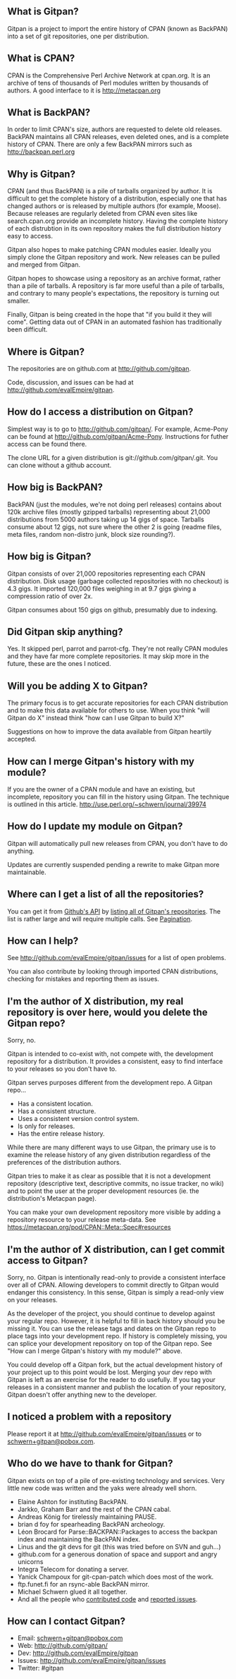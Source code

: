 What is Gitpan?
---------------

Gitpan is a project to import the entire history of CPAN (known as
BackPAN) into a set of git repositories, one per distribution.


What is CPAN?
-------------

CPAN is the Comprehensive Perl Archive Network at cpan.org.  It is an
archive of tens of thousands of Perl modules written by thousands of
authors.  A good interface to it is http://metacpan.org


What is BackPAN?
----------------

In order to limit CPAN's size, authors are requested to delete old
releases.  BackPAN maintains all CPAN releases, even deleted ones, and
is a complete history of CPAN.  There are only a few BackPAN mirrors
such as http://backpan.perl.org


Why is Gitpan?
--------------

CPAN (and thus BackPAN) is a pile of tarballs organized by author.  It
is difficult to get the complete history of a distribution, especially
one that has changed authors or is released by multiple authors (for
example, Moose).  Because releases are regularly deleted from CPAN
even sites like search.cpan.org provide an incomplete history.  Having
the complete history of each distrubtion in its own repository makes
the full distribution history easy to access.

Gitpan also hopes to make patching CPAN modules easier.  Ideally you
simply clone the Gitpan repository and work.  New releases can be
pulled and merged from Gitpan.

Gitpan hopes to showcase using a repository as an archive format,
rather than a pile of tarballs.  A repository is far more useful than
a pile of tarballs, and contrary to many people's expectations, the
repository is turning out smaller.

Finally, Gitpan is being created in the hope that "if you build it
they will come".  Getting data out of CPAN in an automated fashion has
traditionally been difficult.


Where is Gitpan?
----------------

The repositories are on github.com at http://github.com/gitpan.

Code, discussion, and issues can be had at http://github.com/evalEmpire/gitpan.


How do I access a distribution on Gitpan?
-----------------------------------------

Simplest way is to go to http://github.com/gitpan/<distribution>.
For example, Acme-Pony can be found at http://github.com/gitpan/Acme-Pony.
Instructions for futher access can be found there.

The clone URL for a given distribution is git://github.com/gitpan/<distribution>.git.
You can clone without a github account.


How big is BackPAN?
-------------------

BackPAN (just the modules, we're not doing perl releases) contains
about 120k archive files (mostly gzipped tarballs) representing about
21,000 distributions from 5000 authors taking up 14 gigs of space.
Tarballs consume about 12 gigs, not sure where the other 2 is going
(readme files, meta files, random non-distro junk, block size
rounding?).


How big is Gitpan?
------------------

Gitpan consists of over 21,000 repositories representing each CPAN
distribution.  Disk usage (garbage collected repositories with no
checkout) is 4.3 gigs.  It imported 120,000 files weighing in at 9.7
gigs giving a compression ratio of over 2x.

Gitpan consumes about 150 gigs on github, presumably due to indexing.


Did Gitpan skip anything?
-------------------------

Yes.  It skipped perl, parrot and parrot-cfg.  They're not really CPAN
modules and they have far more complete repositories.  It may
skip more in the future, these are the ones I noticed.


Will you be adding X to Gitpan?
-------------------------------

The primary focus is to get accurate repositories for each CPAN
distribution and to make this data available for others to use.  When
you think "will Gitpan do X" instead think "how can I use Gitpan to
build X?"

Suggestions on how to improve the data available from Gitpan heartily
accepted.


How can I merge Gitpan's history with my module?
------------------------------------------------

If you are the owner of a CPAN module and have an existing, but
incomplete, repository you can fill in the history using Gitpan.  The
technique is outlined in this article.
http://use.perl.org/~schwern/journal/39974


How do I update my module on Gitpan?
------------------------------------

Gitpan will automatically pull new releases from CPAN, you don't have
to do anything.

Updates are currently suspended pending a rewrite to make Gitpan more
maintainable.


Where can I get a list of all the repositories?
-----------------------------------------------

You can get it from [Github's API](http://developer.github.com) by
[listing all of Gitpan's
repositories](https://developer.github.com/v3/repos/#list-organization-repositories).  The list is rather large and will require multiple calls.  See [Pagination](https://developer.github.com/v3/#pagination).


How can I help?
---------------

See http://github.com/evalEmpire/gitpan/issues for a list of open problems.

You can also contribute by looking through imported CPAN distributions,
checking for mistakes and reporting them as issues.


I'm the author of X distribution, my real repository is over here, would you delete the Gitpan repo?
----------

Sorry, no.

Gitpan is intended to co-exist with, not compete with, the development
repository for a distribution.  It provides a consistent, easy to find
interface to your releases so you don't have to.

Gitpan serves purposes different from the development repo.  A Gitpan
repo...

* Has a consistent location.
* Has a consistent structure.
* Uses a consistent version control system.
* Is only for releases.
* Has the entire release history.

While there are many different ways to use Gitpan, the primary use is
to examine the release history of any given distribution regardless of
the preferences of the distribution authors.

Gitpan tries to make it as clear as possible that it is not a
development repository (descriptive text, descriptive commits, no
issue tracker, no wiki) and to point the user at the proper
development resources (ie. the distribution's Metacpan page).

You can make your own development repository more visible by adding a
repository resource to your release meta-data.  See
https://metacpan.org/pod/CPAN::Meta::Spec#resources


I'm the author of X distribution, can I get commit access to Gitpan?
--------------------------------------------------------------------

Sorry, no.  Gitpan is intentionally read-only to provide a consistent
interface over all of CPAN.  Allowing developers to commit directly to
Gitpan would endanger this consistency.  In this sense, Gitpan is
simply a read-only view on your releases.

As the developer of the project, you should continue to develop
against your regular repo.  However, it is helpful to fill in back
history should you be missing it.  You can use the release tags and
dates on the Gitpan repo to place tags into your development repo.  If
history is completely missing, you can splice your development
repository on top of the Gitpan repo.  See "How can I merge Gitpan's
history with my module?" above.

You could develop off a Gitpan fork, but the actual development
history of your project up to this point would be lost.  Merging your
dev repo with Gitpan is left as an exercise for the reader to do
usefully.  If you tag your releases in a consistent manner and publish
the location of your repository, Gitpan doesn't offer anything new to
the developer.


I noticed a problem with a repository
-------------------------------------

Please report it at <http://github.com/evalEmpire/gitpan/issues> or to
schwern+gitpan@pobox.com.


Who do we have to thank for Gitpan?
-----------------------------------

Gitpan exists on top of a pile of pre-existing technology and services.
Very little new code was written and the yaks were already well shorn.

* Elaine Ashton for instituting BackPAN.
* Jarkko, Graham Barr and the rest of the CPAN cabal.
* Andreas König for tirelessly maintaining PAUSE.
* brian d foy for spearheading BackPAN archeology.
* Léon Brocard for Parse::BACKPAN::Packages to access the backpan index and maintaining the BackPAN index.
* Linus and the git devs for git (this was tried before on SVN and guh...)
* github.com for a generous donation of space and support and angry unicorns
* Integra Telecom for donating a server.
* Yanick Champoux for git-cpan-patch which does most of the work.
* ftp.funet.fi for an rsync-able BackPAN mirror.
* Michael Schwern glued it all together.
* And all the people who [contributed code](https://github.com/evalEmpire/gitpan/graphs/contributors) and [reported issues](https://github.com/evalEmpire/gitpan/issues?q=is%3Aissue+is%3Aclosed).


How can I contact Gitpan?
-------------------------

* Email:   schwern+gitpan@pobox.com
* Web:     http://github.com/gitpan/
* Dev:     http://github.com/evalEmpire/gitpan
* Issues:  http://github.com/evalEmpire/gitpan/issues
* Twitter: #gitpan
